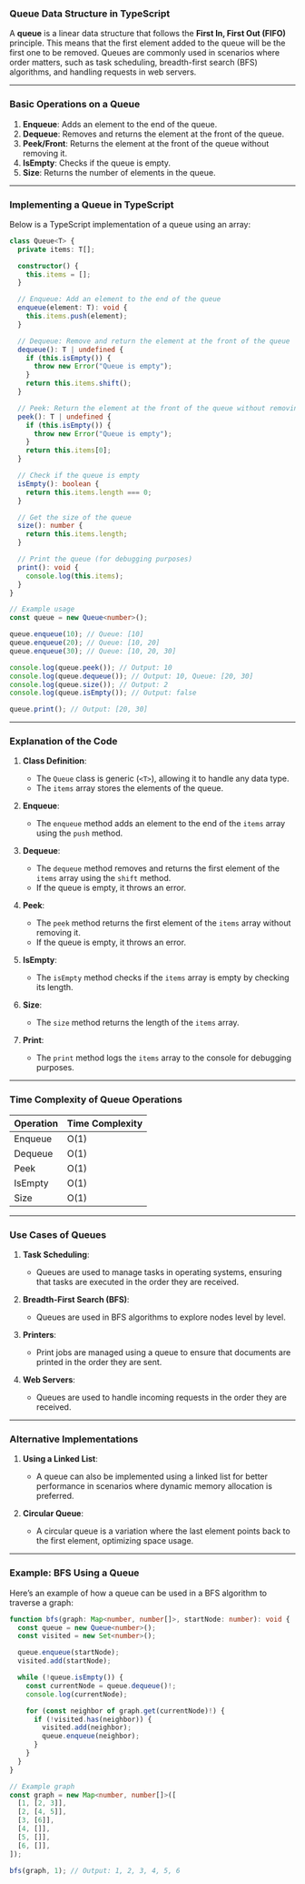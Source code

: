 ### Queue Data Structure in TypeScript

A **queue** is a linear data structure that follows the **First In, First Out (FIFO)** principle. This means that the first element added to the queue will be the first one to be removed. Queues are commonly used in scenarios where order matters, such as task scheduling, breadth-first search (BFS) algorithms, and handling requests in web servers.

---

### Basic Operations on a Queue

1. **Enqueue**: Adds an element to the end of the queue.
2. **Dequeue**: Removes and returns the element at the front of the queue.
3. **Peek/Front**: Returns the element at the front of the queue without removing it.
4. **IsEmpty**: Checks if the queue is empty.
5. **Size**: Returns the number of elements in the queue.

---

### Implementing a Queue in TypeScript

Below is a TypeScript implementation of a queue using an array:

```typescript
class Queue<T> {
  private items: T[];

  constructor() {
    this.items = [];
  }

  // Enqueue: Add an element to the end of the queue
  enqueue(element: T): void {
    this.items.push(element);
  }

  // Dequeue: Remove and return the element at the front of the queue
  dequeue(): T | undefined {
    if (this.isEmpty()) {
      throw new Error("Queue is empty");
    }
    return this.items.shift();
  }

  // Peek: Return the element at the front of the queue without removing it
  peek(): T | undefined {
    if (this.isEmpty()) {
      throw new Error("Queue is empty");
    }
    return this.items[0];
  }

  // Check if the queue is empty
  isEmpty(): boolean {
    return this.items.length === 0;
  }

  // Get the size of the queue
  size(): number {
    return this.items.length;
  }

  // Print the queue (for debugging purposes)
  print(): void {
    console.log(this.items);
  }
}

// Example usage
const queue = new Queue<number>();

queue.enqueue(10); // Queue: [10]
queue.enqueue(20); // Queue: [10, 20]
queue.enqueue(30); // Queue: [10, 20, 30]

console.log(queue.peek()); // Output: 10
console.log(queue.dequeue()); // Output: 10, Queue: [20, 30]
console.log(queue.size()); // Output: 2
console.log(queue.isEmpty()); // Output: false

queue.print(); // Output: [20, 30]
```

---

### Explanation of the Code

1. **Class Definition**:

   - The `Queue` class is generic (`<T>`), allowing it to handle any data type.
   - The `items` array stores the elements of the queue.

2. **Enqueue**:

   - The `enqueue` method adds an element to the end of the `items` array using the `push` method.

3. **Dequeue**:

   - The `dequeue` method removes and returns the first element of the `items` array using the `shift` method.
   - If the queue is empty, it throws an error.

4. **Peek**:

   - The `peek` method returns the first element of the `items` array without removing it.
   - If the queue is empty, it throws an error.

5. **IsEmpty**:

   - The `isEmpty` method checks if the `items` array is empty by checking its length.

6. **Size**:

   - The `size` method returns the length of the `items` array.

7. **Print**:
   - The `print` method logs the `items` array to the console for debugging purposes.

---

### Time Complexity of Queue Operations

| Operation | Time Complexity |
| --------- | --------------- |
| Enqueue   | O(1)            |
| Dequeue   | O(1)            |
| Peek      | O(1)            |
| IsEmpty   | O(1)            |
| Size      | O(1)            |

---

### Use Cases of Queues

1. **Task Scheduling**:

   - Queues are used to manage tasks in operating systems, ensuring that tasks are executed in the order they are received.

2. **Breadth-First Search (BFS)**:

   - Queues are used in BFS algorithms to explore nodes level by level.

3. **Printers**:

   - Print jobs are managed using a queue to ensure that documents are printed in the order they are sent.

4. **Web Servers**:
   - Queues are used to handle incoming requests in the order they are received.

---

### Alternative Implementations

1. **Using a Linked List**:

   - A queue can also be implemented using a linked list for better performance in scenarios where dynamic memory allocation is preferred.

2. **Circular Queue**:
   - A circular queue is a variation where the last element points back to the first element, optimizing space usage.

---

### Example: BFS Using a Queue

Here’s an example of how a queue can be used in a BFS algorithm to traverse a graph:

```typescript
function bfs(graph: Map<number, number[]>, startNode: number): void {
  const queue = new Queue<number>();
  const visited = new Set<number>();

  queue.enqueue(startNode);
  visited.add(startNode);

  while (!queue.isEmpty()) {
    const currentNode = queue.dequeue()!;
    console.log(currentNode);

    for (const neighbor of graph.get(currentNode)!) {
      if (!visited.has(neighbor)) {
        visited.add(neighbor);
        queue.enqueue(neighbor);
      }
    }
  }
}

// Example graph
const graph = new Map<number, number[]>([
  [1, [2, 3]],
  [2, [4, 5]],
  [3, [6]],
  [4, []],
  [5, []],
  [6, []],
]);

bfs(graph, 1); // Output: 1, 2, 3, 4, 5, 6
```

